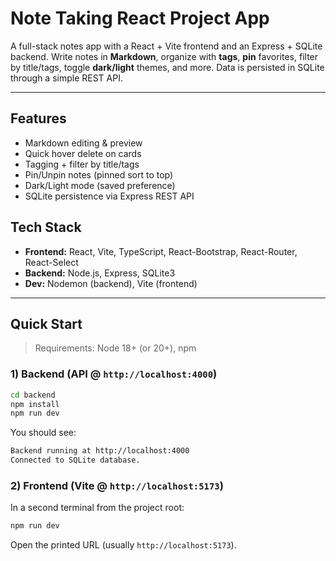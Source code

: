 # Note Taking React Project App

A full-stack notes app with a React + Vite frontend and an Express + SQLite backend. Write notes in **Markdown**, organize with **tags**, **pin** favorites, filter by title/tags, toggle **dark/light** themes, and more. Data is persisted in SQLite through a simple REST API.

---

## Features
- Markdown editing & preview
- Quick hover delete on cards  
- Tagging + filter by title/tags  
- Pin/Unpin notes (pinned sort to top)  
- Dark/Light mode (saved preference)  
- SQLite persistence via Express REST API

## Tech Stack
- **Frontend:** React, Vite, TypeScript, React-Bootstrap, React-Router, React-Select  
- **Backend:** Node.js, Express, SQLite3  
- **Dev:** Nodemon (backend), Vite (frontend)

---

## Quick Start

> Requirements: Node 18+ (or 20+), npm

### 1) Backend (API @ `http://localhost:4000`)
```bash
cd backend
npm install
npm run dev
```

You should see:
```bash
Backend running at http://localhost:4000
Connected to SQLite database.
```

### 2) Frontend (Vite @ `http://localhost:5173`)
   
In a second terminal from the project root:
```bash
npm run dev
```
Open the printed URL (usually `http://localhost:5173`).
